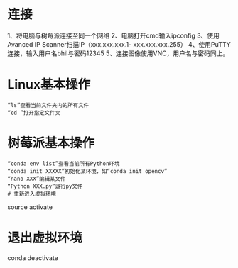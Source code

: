 # 连接
1、将电脑与树莓派连接至同一个网络
2、电脑打开cmd输入ipconfig
3、使用Avanced IP Scanner扫描IP（xxx.xxx.xxx.1- xxx.xxx.xxx.255）
4、使用PuTTY连接，输入用户名bhil与密码12345
5、连接图像使用VNC，用户名与密码同上。



# Linux基本操作
	“ls”查看当前文件夹内的所有文件
	“cd ”打开指定文件夹

# 树莓派基本操作
	“conda env list”查看当前所有Python环境
	“conda init XXXXX”初始化某环境，如“conda init opencv”
	“nano XXX”编辑某文件
	“Python XXX.py”运行py文件
	# 重新进入虚拟环境
source activate
# 退出虚拟环境
conda deactivate



